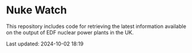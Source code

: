 # Nuke Watch

This repository includes code for retrieving the latest information available on the output of EDF nuclear power plants in the UK.

Last updated: 2024-10-02 18:19